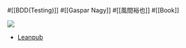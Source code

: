 #[[BDD(Testing)]] #[[Gaspar Nagy]] #[[風間裕也]] #[[Book]]

![](https://d2sofvawe08yqg.cloudfront.net/bddbooks-discovery-jp/s_hero?1650559035.jpg)

- [Leanpub](https://leanpub.com/bddbooks-discovery-jp)


